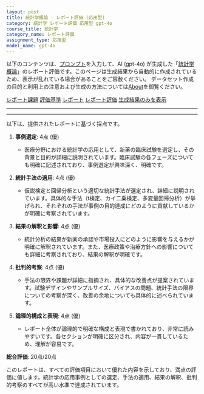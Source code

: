 ```yaml
---
layout: post
title: 統計学概論 - レポート評価 (応用型)
category: 統計学 レポート評価 応用型 gpt-4o
course_title: 統計学
category_name: レポート評価
assignment_type: 応用型
model_name: gpt-4o
---
```


以下のコンテンツは、[プロンプト](https://github.com/takedatoshiyuki/synthetic_assignments/tree/main/generated/統計学/gpt-4o/prompt_レポート評価-応用型.md)を入力して、AI (gpt-4o) が生成した「[統計学概論](/contents/統計学/)」のレポート評価です。このページは生成結果から自動的に作成されているため、表示が乱れている場合があることをご容赦ください。
データセット作成の目的と利用上の注意および生成の方法については[About](/About)を御覧ください。

[レポート課題](../レポート課題-応用型)
[評価基準](../評価基準-応用型)
[レポート](../レポート-応用型)
[レポート評価](../レポート評価-応用型)
[生成結果のみを表示](https://github.com/takedatoshiyuki/synthetic_assignments/tree/main/generated/統計学/gpt-4o/レポート評価-応用型.md)
  

***
***
  
以下は、提供されたレポートに基づく採点です。

1. **事例選定**: 4点 (優)
   - 医療分野における統計学の応用として、新薬の臨床試験を選定し、その背景と目的が詳細に説明されています。臨床試験の各フェーズについても明確に記述されており、事例選定が興味深く、明確です。

2. **統計手法の適用**: 4点 (優)
   - 仮説検定と回帰分析という適切な統計手法が選定され、詳細に説明されています。具体的な手法（t検定、カイ二乗検定、多変量回帰分析）が挙げられ、それぞれの手法が事例の目的達成にどのように貢献しているかが明確に考察されています。

3. **結果の解釈と影響**: 4点 (優)
   - 統計分析の結果が新薬の承認や市場投入にどのように影響を与えるかが明確に解釈されています。また、医療政策や治療方針への影響についても詳細に考察されており、結果の解釈が明確です。

4. **批判的考察**: 4点 (優)
   - 手法の限界や課題が詳細に指摘され、具体的な改善点が提案されています。試験デザインやサンプルサイズ、バイアスの問題、統計手法の限界についての考察が深く、改善の余地についても具体的に述べられています。

5. **論理的構成と表現**: 4点 (優)
   - レポート全体が論理的で明確な構成と表現で書かれており、非常に読みやすいです。各セクションが明確に区分され、内容が一貫しているため、理解が容易です。

**総合評価**: 20点/20点

このレポートは、すべての評価項目において優れた内容を示しており、満点の評価に値します。統計学の応用事例としての選定、手法の適用、結果の解釈、批判的考察のすべてが高い水準で達成されています。
